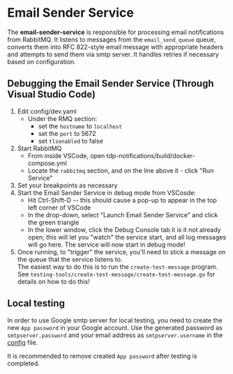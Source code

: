 # Email Sender Service

The **email-sender-service** is responsible for processing email notifications from RabbitMQ. 
It listens to messages from the `email_send_queue` queue, converts them into RFC 822-style email message with appropriate headers 
and attempts to send them via smtp server. It handles retries if necessary based on configuration.

## Debugging the Email Sender Service (Through Visual Studio Code)
1. Edit config/dev.yaml
    - Under the RMQ section:
        - set the `hostname` to `localhost`
        - set the `port` to 5672
        - set `tlsenabled` to false
2. Start RabbitMQ
    - From inside VSCode, open tdp-notifications/build/docker-compose.yml
    - Locate the `rabbitmq` section, and on the line above it - click "Run Service"
3. Set your breakpoints as necessary
4. Start the Email Sender Service in debug mode from VSCosde:
    - Hit Ctrl-Shift-D -- this should cause a pop-up to appear in the top left corner of VSCode
    - In the drop-down, select "Launch Email Sender Service" and click the green triangle
    - In the lower window, click the Debug Console tab it is it not already open; this will let you "watch" the service start, 
and all log messages will go here.  The service will now start in debug mode!
5. Once running, to "trigger" the service, you'll need to stick a message on the queue that the service listens to.  
The easiest way to do this is to run the `create-test-message` program.  See `testing-tools/create-test-message/create-test-message.go` 
for details on how to do this! 

## Local testing
In order to use Google smtp server for local testing, you need to create the new `App password` in your Google account. 
Use the generated password as `smtpserver.password` and your email address as `smtpserver.username` in the [config](configs/dev.yaml) file.

It is recommended to remove created `App password` after testing is completed.
